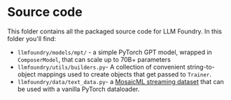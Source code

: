 
# Source code
This folder contains all the packaged source code for LLM Foundry. In this folder you'll find:
* `llmfoundry/models/mpt/` - a simple PyTorch GPT model, wrapped in `ComposerModel`, that can scale up to 70B+ parameters
* `llmfoundry/utils/builders.py`- A collection of convenient string-to-object mappings used to create objects that get passed to `Trainer`.
* `llmfoundry/data/text_data.py`- a [MosaicML streaming dataset](https://streaming.docs.mosaicml.com/en/stable/) that can be used with a vanilla PyTorch dataloader.

